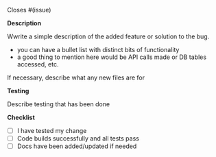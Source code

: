 Closes #(issue)

**Description**

Wwrite a simple description of the added feature or solution to the bug.
- you can have a bullet list with distinct bits of functionality
- a good thing to mention here would be API calls made or DB tables accessed, etc.

If necessary, describe what any new files are for

**Testing**

Describe testing that has been done

**Checklist**
<!-- this section may be replaced with GitHub action checks later -->
- [ ] I have tested my change
- [ ] Code builds successfully and all tests pass
- [ ] Docs have been added/updated if needed
